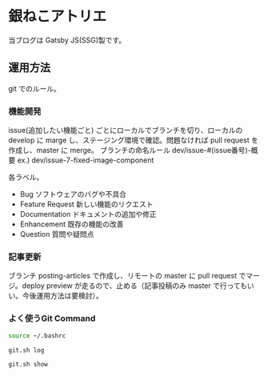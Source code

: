 # 銀ねこアトリエ
当ブログは Gatsby JS(SSG)製です。

## 運用方法
git でのルール。

### 機能開発
issue(追加したい機能ごと) ごとにローカルでブランチを切り、ローカルの develop に marge し、ステージング環境で確認。問題なければ pull request を作成し、master に merge。
ブランチの命名ルール
dev/issue-#(issue番号)-概要
ex.) dev/issue-7-fixed-image-component

各ラベル。
* Bug ソフトウェアのバグや不具合
* Feature Request 新しい機能のリクエスト
* Documentation ドキュメントの追加や修正
* Enhancement 既存の機能の改善
* Question 質問や疑問点
  
### 記事更新
ブランチ posting-articles で作成し、リモートの master に pull request でマージ。deploy preview が走るので、止める（記事投稿のみ master で行ってもいい。今後運用方法は要検討）。

### よく使うGit Command
```bash
source ~/.bashrc
```
```bash
git.sh log
```
```bash
git.sh show
```
